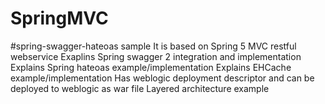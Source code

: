 # SpringMVC

#spring-swagger-hateoas sample
It is based on Spring 5 MVC restful webservice
Exaplins Spring swagger 2 integration and implementation
Explains Spring hateoas example/implementation
Explains EHCache example/implementation
Has weblogic deployment descriptor and can be deployed to weblogic as war file
Layered architecture example
